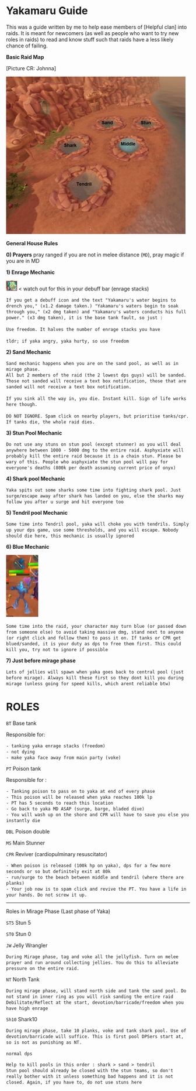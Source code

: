 # Yakamaru Guide

This was a guide written by me to help ease members of [Helpful clan] into raids. It is meant for newcomers (as well as people who want to try new roles in raids) to read and know stuff such that raids have a less likely chance of failing.



**Basic Raid Map**

[Picture CR: Johnna]

![yakapool](./assets/yakapool.png)



__General House Rules__



**0) Prayers**
pray ranged if you are not in melee distance (`MD`), pray magic if you are in MD



**1) Enrage Mechanic**

![debuff](./assets/debuff.jpg) < watch out for this in your debuff bar (enrage stacks)

```
If you get a debuff icon and the text "Yakamaru's water begins to drench you," (x1.2 damage taken.) "Yakamaru's waters begin to soak through you," (x2 dmg taken) and "Yakamaru's waters conducts his full power." (x3 dmg taken), it is the base tank fault, so just :

Use freedom. It halves the number of enrage stacks you have

tldr; if yaka angry, yaka hurty, so use freedom

```


**2) Sand Mechanic**

```
Sand mechanic happens when you are on the sand pool, as well as in mirage phase. 
All but 2 members of the raid (the 2 lowest dps guys) will be sanded. 
Those not sanded will receive a text box notification, those that are sanded will not receive a text box notification. 

If you sink all the way in, you die. Instant kill. Sign of life works here though.

DO NOT IGNORE. Spam click on nearby players, but prioritise tanks/cpr. If tanks die, the whole raid dies.
```

**3) Stun Pool Mechanic**

```
Do not use any stuns on stun pool (except stunner) as you will deal anywhere between 1000 - 5000 dmg to the entire raid. Asphyxiate will probably kill the entire raid because it is a chain stun. Please be wary of this. People who asphyxiate the stun pool will pay for everyone's deaths (800k per death assuming current price of onyx)

```
**4) Shark pool Mechanic**

```
Yaka spits out some sharks some time into fighting shark pool. Just surge/escape away after shark has landed on you, else the sharks may follow you after u surge and hit everyone too
```

**5) Tendril pool Mechanic**

```
Some time into Tendril pool, yaka will choke you with tendrils. Simply up your dps game, use some thresholds, and you will escape. Nobody should die here, this mechanic is usually ignored
```

**6) Blue Mechanic**

![yakablued](./assets/yakablued.png)

```
Some time into the raid, your character may turn blue (or passed down from someone else) to avoid taking massive dmg, stand next to anyone (or right click and follow them) to pass it on. If tanks or CPR get blued/sanded, it is your duty as dps to free them first. This could kill you, try not to ignore if possible
```

**7) Just before mirage phase** 

```
Lots of jellies will spawn when yaka goes back to central pool (just before mirage). Always kill these first so they dont kill you during mirage (unless going for speed kills, which arent reliable btw)
```

 

__ROLES__
=====================================

`BT` Base tank

Responsible for:
```
- tanking yaka enrage stacks (freedom)
- not dying
- make yaka face away from main party (voke)
```

`PT` Poison tank

Responsible for :

```
- Tanking poison to pass on to yaka at end of every phase
- This poison will be released when yaka reaches 100k lp
- PT has 5 seconds to reach this location
- Go back to yaka MD ASAP (surge, barge, bladed dive)
- You will wash up on the shore and CPR will have to save you else you instantly die
```

`DBL` Poison double

`MS` Main Stunner

`CPR` Reviver (cardiopulminary resuscitator)

```
- When poison is released (100k hp on yaka), dps for a few more seconds or so but definitely exit at 80k
- run/surge to the beach between middle and tendril (where there are planks)
- Your job now is to spam click and revive the PT. You have a life in your hands. Do not screw it up.
```





------------------------------------------------
Roles in Mirage Phase (Last phase of Yaka)

`ST5` Stun 5

`ST0` Stun 0

`JW` Jelly Wrangler

```
During Mirage phase, tag and voke all the jellyfish. Turn on melee prayer and run around collecting jellies. You do this to alleviate pressure on the entire raid.
```

`NT` North Tank

```
During mirage phase, will stand north side and tank the sand pool. Do not stand in inner ring as you will risk sanding the entire raid
Debilitate/Reflect at the start, devotion/barricade/freedom when you have high enrage
```

`Sh10` Shark10

```
During mirage phase, take 10 planks, voke and tank shark pool. Use of devotion/barricade will suffice. This is first pool DPSers start at, so is not as punishing as NT.
```

`normal dps`

```
Help to kill pools in this order : shark > sand > tendril
Stun pool should already be closed with the stun teams, so don't really bother with it unless something bad happens and it is not closed. Again, if you have to, do not use stuns here
```

